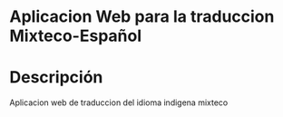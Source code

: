 # Aplicacion Web para la traduccion Mixteco-Español
# Descripción
Aplicacion web de traduccion del idioma indigena mixteco
